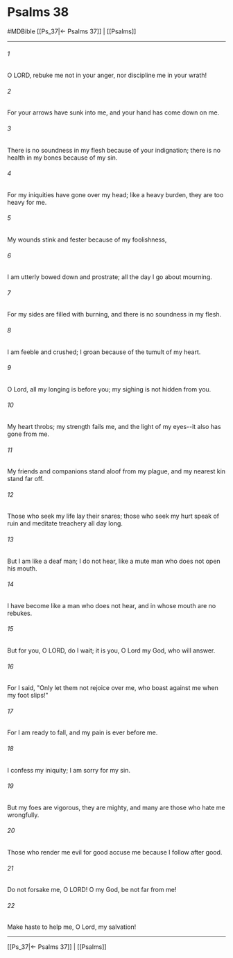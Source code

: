 # Psalms 38
#MDBible
[[Ps_37|← Psalms 37]] | [[Psalms]]

***

###### 1 
O LORD, rebuke me not in your anger, nor discipline me in your wrath! 

###### 2 
For your arrows have sunk into me, and your hand has come down on me. 

###### 3 
There is no soundness in my flesh because of your indignation; there is no health in my bones because of my sin. 

###### 4 
For my iniquities have gone over my head; like a heavy burden, they are too heavy for me. 

###### 5 
My wounds stink and fester because of my foolishness, 

###### 6 
I am utterly bowed down and prostrate; all the day I go about mourning. 

###### 7 
For my sides are filled with burning, and there is no soundness in my flesh. 

###### 8 
I am feeble and crushed; I groan because of the tumult of my heart. 

###### 9 
O Lord, all my longing is before you; my sighing is not hidden from you. 

###### 10 
My heart throbs; my strength fails me, and the light of my eyes--it also has gone from me. 

###### 11 
My friends and companions stand aloof from my plague, and my nearest kin stand far off. 

###### 12 
Those who seek my life lay their snares; those who seek my hurt speak of ruin and meditate treachery all day long. 

###### 13 
But I am like a deaf man; I do not hear, like a mute man who does not open his mouth. 

###### 14 
I have become like a man who does not hear, and in whose mouth are no rebukes. 

###### 15 
But for you, O LORD, do I wait; it is you, O Lord my God, who will answer. 

###### 16 
For I said, "Only let them not rejoice over me, who boast against me when my foot slips!" 

###### 17 
For I am ready to fall, and my pain is ever before me. 

###### 18 
I confess my iniquity; I am sorry for my sin. 

###### 19 
But my foes are vigorous, they are mighty, and many are those who hate me wrongfully. 

###### 20 
Those who render me evil for good accuse me because I follow after good. 

###### 21 
Do not forsake me, O LORD! O my God, be not far from me! 

###### 22 
Make haste to help me, O Lord, my salvation! 

***

[[Ps_37|← Psalms 37]] | [[Psalms]]
